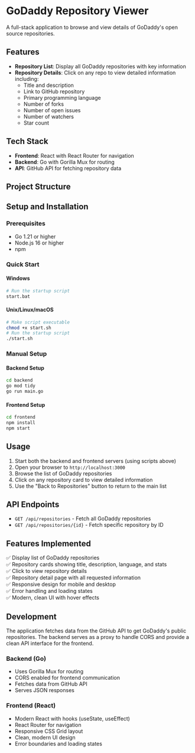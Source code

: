 # GoDaddy Repository Viewer

A full-stack application to browse and view details of GoDaddy's open source repositories.

## Features

- **Repository List**: Display all GoDaddy repositories with key information
- **Repository Details**: Click on any repo to view detailed information including:
  - Title and description
  - Link to GitHub repository
  - Primary programming language
  - Number of forks
  - Number of open issues
  - Number of watchers
  - Star count

## Tech Stack

- **Frontend**: React with React Router for navigation
- **Backend**: Go with Gorilla Mux for routing
- **API**: GitHub API for fetching repository data

## Project Structure



## Setup and Installation

### Prerequisites

- Go 1.21 or higher
- Node.js 16 or higher
- npm

### Quick Start

#### Windows
```bash
# Run the startup script
start.bat
```

#### Unix/Linux/macOS
```bash
# Make script executable
chmod +x start.sh
# Run the startup script
./start.sh
```

### Manual Setup

#### Backend Setup
```bash
cd backend
go mod tidy
go run main.go
```

#### Frontend Setup
```bash
cd frontend
npm install
npm start
```

## Usage

1. Start both the backend and frontend servers (using scripts above)
2. Open your browser to `http://localhost:3000`
3. Browse the list of GoDaddy repositories
4. Click on any repository card to view detailed information
5. Use the "Back to Repositories" button to return to the main list

## API Endpoints

- `GET /api/repositories` - Fetch all GoDaddy repositories
- `GET /api/repositories/{id}` - Fetch specific repository by ID

## Features Implemented

✅ Display list of GoDaddy repositories  
✅ Repository cards showing title, description, language, and stats  
✅ Click to view repository details  
✅ Repository detail page with all requested information  
✅ Responsive design for mobile and desktop  
✅ Error handling and loading states  
✅ Modern, clean UI with hover effects  

## Development

The application fetches data from the GitHub API to get GoDaddy's public repositories. The backend serves as a proxy to handle CORS and provide a clean API interface for the frontend.

### Backend (Go)
- Uses Gorilla Mux for routing
- CORS enabled for frontend communication
- Fetches data from GitHub API
- Serves JSON responses

### Frontend (React)
- Modern React with hooks (useState, useEffect)
- React Router for navigation
- Responsive CSS Grid layout
- Clean, modern UI design
- Error boundaries and loading states